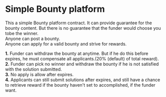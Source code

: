 # Simple Bounty platform

This a simple Bounty platform contract. It can provide guarantee for the bounty content. But there is no guarantee that the funder would choose you tobe the winner.  
Anyone can post a bounty.  
Anyone can apply for a valid bounty and strive for rewards.  

__1.__ Funder can withdraw the bounty at anytime. But if he do this before expires, he must compensate all applicants.(20% (default) of total reward).   
__2.__ Funder can pick no winner and withdraw the bounty if he is not satisfied with the solution submitted.  
__3.__ No apply is allow after expires.  
__4.__ Applicants can still submit solutions after expires, and still have a chance to retrieve reward if the bounty haven't set to accomplished, if the funder want.

